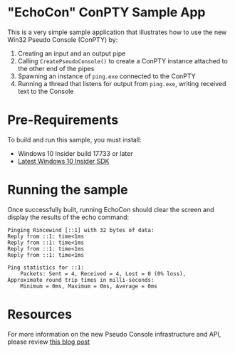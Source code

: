 # "EchoCon" ConPTY Sample App
This is a very simple sample application that illustrates how to use the new Win32 Pseudo Console 
(ConPTY) by:

1. Creating an input and an output pipe
1. Calling `CreatePseudoConsole()` to create a ConPTY instance attached to the other end of the pipes
1. Spawning an instance of `ping.exe` connected to the ConPTY
1. Running a thread that listens for output from `ping.exe`, writing received text to the Console

# Pre-Requirements
To build and run this sample, you must install:
* Windows 10 Insider build 17733 or later
* [Latest Windows 10 Insider SDK](https://www.microsoft.com/en-us/software-download/windowsinsiderpreviewSDK)

# Running the sample
Once successfully built, running EchoCon should clear the screen and display the results of the 
echo command:

```
Pinging Rincewind [::1] with 32 bytes of data:
Reply from ::1: time<1ms
Reply from ::1: time<1ms
Reply from ::1: time<1ms
Reply from ::1: time<1ms

Ping statistics for ::1:
    Packets: Sent = 4, Received = 4, Lost = 0 (0% loss),
Approximate round trip times in milli-seconds:
    Minimum = 0ms, Maximum = 0ms, Average = 0ms
```

# Resources
For more information on the new Pseudo Console infrastructure and API, please review 
[this blog post](https://blogs.msdn.microsoft.com/commandline/2018/08/02/windows-command-line-introducing-the-windows-pseudo-console-conpty/)
